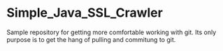 # Simple_Java_SSL_Crawler
Sample repository for getting more comfortable working with git.
Its only purpose is to get the hang of pulling and commitung to git.
